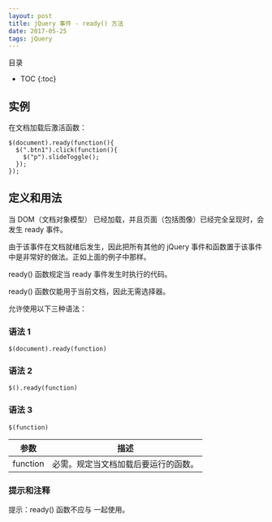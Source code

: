 ```yaml
---
layout: post
title: jQuery 事件 - ready() 方法
date: 2017-05-25
tags: jQuery 
---
```


目录

* TOC 
{:toc}


## 实例

在文档加载后激活函数：

```
$(document).ready(function(){
  $(".btn1").click(function(){
    $("p").slideToggle();
  });
});
```
## 定义和用法

当 DOM（文档对象模型） 已经加载，并且页面（包括图像）已经完全呈现时，会发生 ready 事件。

由于该事件在文档就绪后发生，因此把所有其他的 jQuery 事件和函数置于该事件中是非常好的做法。正如上面的例子中那样。

ready() 函数规定当 ready 事件发生时执行的代码。

ready() 函数仅能用于当前文档，因此无需选择器。

允许使用以下三种语法：

### 语法 1 

	$(document).ready(function)

### 语法 2

	$().ready(function)

### 语法 3

	$(function)

| 参数        | 描述   |  
| --------   | -----  | 
| function    | 	必需。规定当文档加载后要运行的函数。 | 
	
### 提示和注释

提示：ready() 函数不应与 <body onload=""> 一起使用。